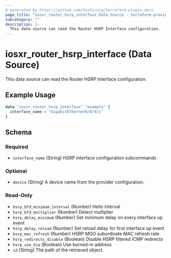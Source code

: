 ```yaml
---
# generated by https://github.com/hashicorp/terraform-plugin-docs
page_title: "iosxr_router_hsrp_interface Data Source - terraform-provider-iosxr"
subcategory: ""
description: |-
  This data source can read the Router HSRP Interface configuration.
---
```


# iosxr_router_hsrp_interface (Data Source)

This data source can read the Router HSRP Interface configuration.

## Example Usage

```terraform
data "iosxr_router_hsrp_interface" "example" {
  interface_name = "GigabitEthernet0/0/0/1"
}
```

<!-- schema generated by tfplugindocs -->
## Schema

### Required

- `interface_name` (String) HSRP interface configuration subcommands

### Optional

- `device` (String) A device name from the provider configuration.

### Read-Only

- `hsrp_bfd_minimum_interval` (Number) Hello interval
- `hsrp_bfd_multiplier` (Number) Detect multiplier
- `hsrp_delay_minimum` (Number) Set minimum delay on every interface up event
- `hsrp_delay_reload` (Number) Set reload delay for first interface up event
- `hsrp_mac_refresh` (Number) HSRP MGO subordinate MAC refresh rate
- `hsrp_redirects_disable` (Boolean) Disable HSRP filtered ICMP redirects
- `hsrp_use_bia` (Boolean) Use burned-in address
- `id` (String) The path of the retrieved object.
